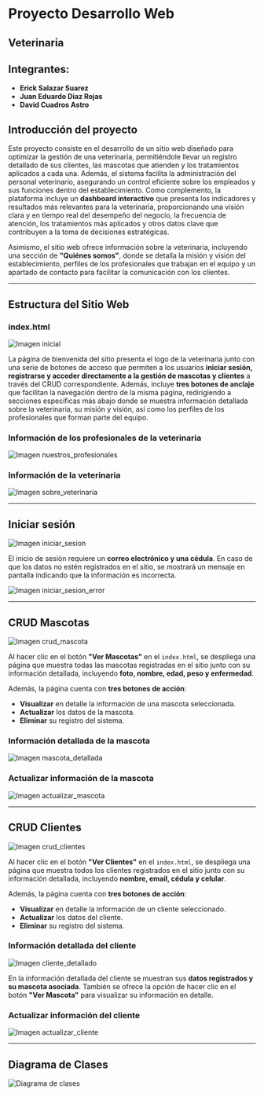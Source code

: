 # Proyecto Desarrollo Web

## Veterinaria

## Integrantes:

- **Erick Salazar Suarez**  
- **Juan Eduardo Diaz Rojas**  
- **David Cuadros Astro**  

## Introducción del proyecto  
Este proyecto consiste en el desarrollo de un sitio web diseñado para optimizar la gestión de una veterinaria, permitiéndole llevar un registro detallado de sus clientes, las mascotas que atienden y los tratamientos aplicados a cada una. Además, el sistema facilita la administración del personal veterinario, asegurando un control eficiente sobre los empleados y sus funciones dentro del establecimiento. Como complemento, la plataforma incluye un **dashboard interactivo** que presenta los indicadores y resultados más relevantes para la veterinaria, proporcionando una visión clara y en tiempo real del desempeño del negocio, la frecuencia de atención, los tratamientos más aplicados y otros datos clave que contribuyen a la toma de decisiones estratégicas.  

Asimismo, el sitio web ofrece información sobre la veterinaria, incluyendo una sección de **"Quiénes somos"**, donde se detalla la misión y visión del establecimiento, perfiles de los profesionales que trabajan en el equipo y un apartado de contacto para facilitar la comunicación con los clientes.  

---

## **Estructura del Sitio Web**  

### **index.html**  
![Imagen inicial](https://github.com/ErickSalazar07/Web/blob/main/imagenes/imagenes-funcionalidad/imagen_bienvenida.png?raw=true)  

La página de bienvenida del sitio presenta el logo de la veterinaria junto con una serie de botones de acceso que permiten a los usuarios **iniciar sesión, registrarse y acceder directamente a la gestión de mascotas y clientes** a través del CRUD correspondiente. Además, incluye **tres botones de anclaje** que facilitan la navegación dentro de la misma página, redirigiendo a secciones específicas más abajo donde se muestra información detallada sobre la veterinaria, su misión y visión, así como los perfiles de los profesionales que forman parte del equipo.  

### **Información de los profesionales de la veterinaria**  
![Imagen nuestros_profesionales](https://github.com/ErickSalazar07/Web/blob/main/imagenes/imagenes-funcionalidad/imagen-profesionales.png?raw=true)  

### **Información de la veterinaria**  
![Imagen sobre_veterinaria](https://github.com/ErickSalazar07/Web/blob/main/imagenes/imagenes-funcionalidad/imagen_informacion_veterinaria.png?raw=true)  

---

## **Iniciar sesión**  
![Imagen iniciar_sesion](https://github.com/ErickSalazar07/Web/blob/main/imagenes/imagenes-funcionalidad/imagen-iniciar-sesion.png?raw=true)  

El inicio de sesión requiere un **correo electrónico y una cédula**. En caso de que los datos no estén registrados en el sitio, se mostrará un mensaje en pantalla indicando que la información es incorrecta.  

![Imagen iniciar_sesion_error](https://github.com/ErickSalazar07/Web/blob/main/imagenes/imagenes-funcionalidad/imagen_iniciar_sesion_error.png?raw=true)  

---

## **CRUD Mascotas**  
![Imagen crud_mascota](https://github.com/ErickSalazar07/Web/blob/main/imagenes/imagenes-funcionalidad/imagen-crud-mascota%20(1).png?raw=true)  

Al hacer clic en el botón **"Ver Mascotas"** en el `index.html`, se despliega una página que muestra todas las mascotas registradas en el sitio junto con su información detallada, incluyendo **foto, nombre, edad, peso y enfermedad**.  

Además, la página cuenta con **tres botones de acción**:  
- **Visualizar** en detalle la información de una mascota seleccionada.  
- **Actualizar** los datos de la mascota.  
- **Eliminar** su registro del sistema.  

### **Información detallada de la mascota**  
![Imagen mascota_detallada](https://github.com/ErickSalazar07/Web/blob/main/imagenes/imagenes-funcionalidad/imagen-pachini.png?raw=true)  

### **Actualizar información de la mascota**  
![Imagen actualizar_mascota](https://github.com/ErickSalazar07/Web/blob/main/imagenes/imagenes-funcionalidad/imagen-actualizar-mascota.png?raw=true)  

---

## **CRUD Clientes**  
![Imagen crud_clientes](https://github.com/ErickSalazar07/Web/blob/main/imagenes/imagenes-funcionalidad/imagen-crud-clientes.png?raw=true)  

Al hacer clic en el botón **"Ver Clientes"** en el `index.html`, se despliega una página que muestra todos los clientes registrados en el sitio junto con su información detallada, incluyendo **nombre, email, cédula y celular**.  

Además, la página cuenta con **tres botones de acción**:  
- **Visualizar** en detalle la información de un cliente seleccionado.  
- **Actualizar** los datos del cliente.  
- **Eliminar** su registro del sistema.  

### **Información detallada del cliente**  
![Imagen cliente_detallado](https://github.com/ErickSalazar07/Web/blob/main/imagenes/imagenes-funcionalidad/imagen-cliente-detallado.png?raw=true)  

En la información detallada del cliente se muestran sus **datos registrados y su mascota asociada**. También se ofrece la opción de hacer clic en el botón **"Ver Mascota"** para visualizar su información en detalle.  

### **Actualizar información del cliente**  
![Imagen actualizar_cliente](https://github.com/ErickSalazar07/Web/blob/main/imagenes/imagenes-funcionalidad/imagen-actualizar-cliente.png?raw=true)  

---

## **Diagrama de Clases**  
![Diagrama de clases](diagramas/Diagrama-Clases-Desarrollo-Web.png)  



   



